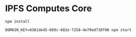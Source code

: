 # IPFS Computes Core

````
npm install

DOMAIN_KEY=0381de45-609c-682e-7258-4e79ed738f00 npm start

````
